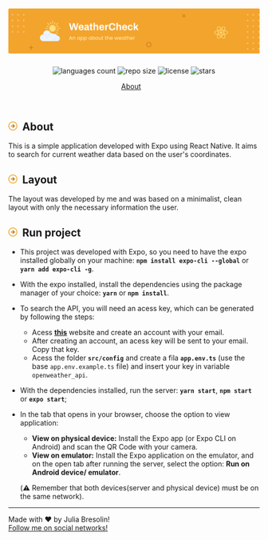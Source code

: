<h1 align="center">
    <img alt="weather-check-header" title="weather-check" src=".docs/header.svg" width="900px" />
</h1>

<p align="center">
 <img alt="languages count" src="https://img.shields.io/github/languages/count/jbresolinn/weather-check-app?color=F3A42D"/>
  <img alt="repo size" src="https://img.shields.io/github/repo-size/jbresolinn/weather-check-app?color=F3A42D">
  <img alt="license" src="https://img.shields.io/github/license/jbresolinn/weather-check-app?color=F3A42D">
  <img alt="stars" src="https://img.shields.io/github/stars/jbresolinn/weather-check-app?color=F3A42D">
</p>

<p align="center">
  <a href="#-about">About</a>&nbsp;&nbsp;&nbsp;
</p>
<br>

## <img src=".docs/label.svg" width="18px">&nbsp; About

This is a simple application developed with Expo using React Native. It aims to search for current weather data based on the user's coordinates.


## <img src=".docs/label.svg" width="18px">&nbsp; Layout

The layout was developed by me and was based on a minimalist, clean layout with only the necessary information the user.


## <img src=".docs/label.svg" width="18px">&nbsp; Run project

- This project was developed with Expo, so you need to have the expo installed globally on your machine: **`npm install expo-cli --global`** or **`yarn add expo-cli -g`**.

- With the expo installed, install the dependencies using the package manager of your choice: **`yarn`** or **`npm install`**.

- To search the API, you will need an acess key, which can be generated by following the steps:
  - Acess **[this](https://openweathermap.org/)** website and create an account with your email.
  - After creating an account, an acess key will be sent to your email. Copy that key.
  - Acess the folder **`src/config`** and create a fila **`app.env.ts`** (use the base `app.env.example.ts` file) and insert your key in variable `openweather_api`.

- With the dependencies installed, run the server: **`yarn start`**, **`npm start`** or **`expo start`**;

- In the tab that opens in your browser, choose the option to view application:
  - **View on physical device:** Install the Expo app (or Expo CLI on Android) and scan the QR Code with your camera.
  - **View on emulator:** Install the Expo application on the emulator, and on the open tab after running the server, select the option: **Run on Android device/ emulator**.

  (:warning: Remember that both devices(server and physical device) must be on the same network).

---

Made with ❤ by Julia Bresolin! <br>
[Follow me on social networks!](https://linktr.ee/juliabresolin)
